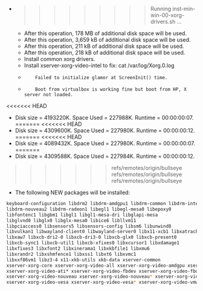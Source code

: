 * >>>>>>>>> Running inst-min-win-00-xorg-drivers.sh ...
  * After this operation, 178 MB of additional disk space will be used.
  * After this operation, 3,659 kB of additional disk space will be used.
  * After this operation, 211 kB of additional disk space will be used.
  * After this operation, 218 kB of additional disk space will be used.
  * Install common xorg drivers.
  * Install xserver-xorg-video-intel to fix: cat /var/log/Xorg.0.log
  * 		Failed to initialize glamor at ScreenInit() time.
  * 		Boot from virtualbox is working fine but boot from HP, X server not loaded.
<<<<<<< HEAD
  * Disk size = 4193220K. Space Used = 227988K. Runtime = 00:00:00:07.
=======
<<<<<<< HEAD
  * Disk size = 4309600K. Space Used = 227980K. Runtime = 00:00:00:12.
=======
<<<<<<< HEAD
  * Disk size = 4089432K. Space Used = 227980K. Runtime = 00:00:00:07.
=======
  * Disk size = 4309588K. Space Used = 227984K. Runtime = 00:00:00:12.
>>>>>>> refs/remotes/origin/bullseye
>>>>>>> refs/remotes/origin/bullseye
>>>>>>> refs/remotes/origin/bullseye
  * The following NEW packages will be installed:
  ```bash
keyboard-configuration libdrm2 libdrm-amdgpu1 libdrm-common libdrm-intel1
libdrm-nouveau2 libdrm-radeon1 libegl1 libegl-mesa0 libepoxy0
libfontenc1 libgbm1 libgl1 libgl1-mesa-dri libglapi-mesa
libglvnd0 libglx0 libglx-mesa0 libice6 libllvm11
libpciaccess0 libsensors5 libsensors-config libsm6 libunwind8
libvulkan1 libwayland-client0 libwayland-server0 libx11-xcb1 libxatracker2
libxaw7 libxcb-dri2-0 libxcb-dri3-0 libxcb-glx0 libxcb-present0
libxcb-sync1 libxcb-util1 libxcb-xfixes0 libxcursor1 libxdamage1
libxfixes3 libxfont2 libxinerama1 libxkbfile1 libxmu6
libxrandr2 libxshmfence1 libxss1 libxt6 libxvmc1
libxxf86vm1 libz3-4 x11-xkb-utils xkb-data xserver-common
xserver-xorg-core xserver-xorg-video-all xserver-xorg-video-amdgpu xserver-xorg-video-amdgpu* xserver-xorg-video-ati
xserver-xorg-video-ati* xserver-xorg-video-fbdev xserver-xorg-video-fbdev* xserver-xorg-video-intel xserver-xorg-video-mga
xserver-xorg-video-nouveau xserver-xorg-video-nouveau* xserver-xorg-video-qxl xserver-xorg-video-radeon xserver-xorg-video-radeon*
xserver-xorg-video-vesa xserver-xorg-video-vesa* xserver-xorg-video-vmware xserver-xorg-video-vmware*
  ```
